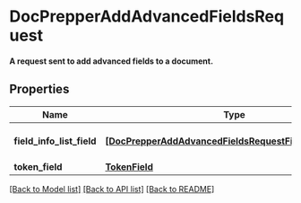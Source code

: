 # DocPrepperAddAdvancedFieldsRequest

#### A request sent to add advanced fields to a document.

## Properties
Name | Type | Description | Notes
------------ | ------------- | ------------- | -------------
**field_info_list_field** | [**[DocPrepperAddAdvancedFieldsRequestFieldInfoListField]**](DocPrepperAddAdvancedFieldsRequestFieldInfoListField.md) | Field information list field. | 
**token_field** | [**TokenField**](TokenField.md) |  | 

[[Back to Model list]](../README.md#documentation-for-models) [[Back to API list]](../README.md#documentation-for-api-endpoints) [[Back to README]](../README.md)


